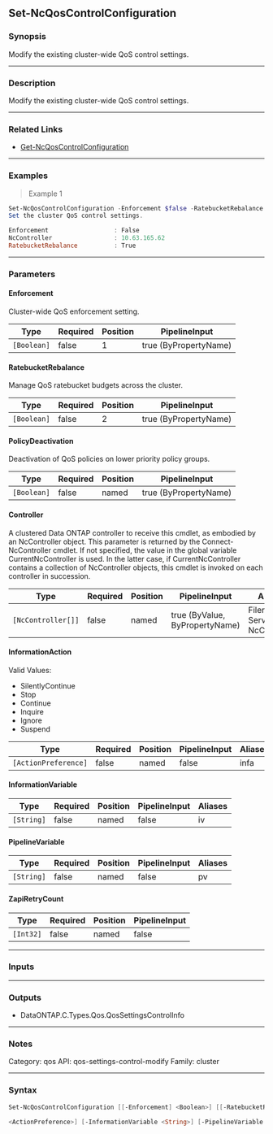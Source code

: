 Set-NcQosControlConfiguration
-----------------------------

### Synopsis
Modify the existing cluster-wide QoS control settings.

---

### Description

Modify the existing cluster-wide QoS control settings.

---

### Related Links
* [Get-NcQosControlConfiguration](Get-NcQosControlConfiguration)

---

### Examples
> Example 1

```PowerShell
Set-NcQosControlConfiguration -Enforcement $false -RatebucketRebalance $true
Set the cluster QoS control settings.

Enforcement                  : False
NcController                 : 10.63.165.62
RatebucketRebalance          : True

```

---

### Parameters
#### **Enforcement**
Cluster-wide QoS enforcement setting.

|Type       |Required|Position|PipelineInput        |
|-----------|--------|--------|---------------------|
|`[Boolean]`|false   |1       |true (ByPropertyName)|

#### **RatebucketRebalance**
Manage QoS ratebucket budgets across the cluster.

|Type       |Required|Position|PipelineInput        |
|-----------|--------|--------|---------------------|
|`[Boolean]`|false   |2       |true (ByPropertyName)|

#### **PolicyDeactivation**
Deactivation of QoS policies on lower priority policy groups.

|Type       |Required|Position|PipelineInput        |
|-----------|--------|--------|---------------------|
|`[Boolean]`|false   |named   |true (ByPropertyName)|

#### **Controller**
A clustered Data ONTAP controller to receive this cmdlet, as embodied by an NcController object.  This parameter is returned by the Connect-NcController cmdlet.  If not specified, the value in the global variable CurrentNcController is used.  In the latter case, if CurrentNcController contains a collection of NcController objects, this cmdlet is invoked on each controller in succession.

|Type              |Required|Position|PipelineInput                 |Aliases                          |
|------------------|--------|--------|------------------------------|---------------------------------|
|`[NcController[]]`|false   |named   |true (ByValue, ByPropertyName)|Filer<br/>Server<br/>NcController|

#### **InformationAction**

Valid Values:

* SilentlyContinue
* Stop
* Continue
* Inquire
* Ignore
* Suspend

|Type                |Required|Position|PipelineInput|Aliases|
|--------------------|--------|--------|-------------|-------|
|`[ActionPreference]`|false   |named   |false        |infa   |

#### **InformationVariable**

|Type      |Required|Position|PipelineInput|Aliases|
|----------|--------|--------|-------------|-------|
|`[String]`|false   |named   |false        |iv     |

#### **PipelineVariable**

|Type      |Required|Position|PipelineInput|Aliases|
|----------|--------|--------|-------------|-------|
|`[String]`|false   |named   |false        |pv     |

#### **ZapiRetryCount**

|Type     |Required|Position|PipelineInput|
|---------|--------|--------|-------------|
|`[Int32]`|false   |named   |false        |

---

### Inputs

---

### Outputs
* DataONTAP.C.Types.Qos.QosSettingsControlInfo

---

### Notes
Category: qos
API: qos-settings-control-modify
Family: cluster

---

### Syntax
```PowerShell
Set-NcQosControlConfiguration [[-Enforcement] <Boolean>] [[-RatebucketRebalance] <Boolean>] [-PolicyDeactivation <Boolean>] [-Controller <NcController[]>] [-InformationAction 
```
```PowerShell
<ActionPreference>] [-InformationVariable <String>] [-PipelineVariable <String>] [-ZapiRetryCount <Int32>] [<CommonParameters>]
```
